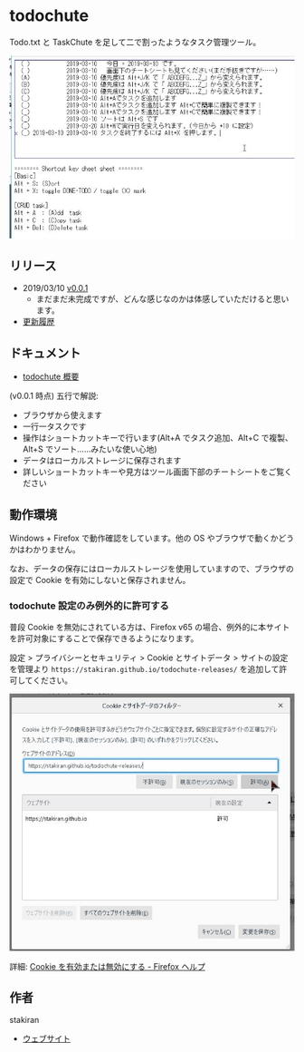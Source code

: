 # todochute
Todo.txt と TaskChute を足して二で割ったようなタスク管理ツール。

![todochute_image.jpg](img/todochute_image.jpg)

## リリース
- 2019/03/10 [v0.0.1](tool/v0.0.1/index.html)
  - まだまだ未完成ですが、どんな感じなのかは体感していただけると思います。
- [更新履歴](tool/changelog.md)

## ドキュメント
- [todochute 概要](todochute_overview.md)

(v0.0.1 時点) 五行で解説:

- ブラウザから使えます
- 一行一タスクです
- 操作はショートカットキーで行います(Alt+A でタスク追加、Alt+C で複製、Alt+S でソート……みたいな使い心地)
- データはローカルストレージに保存されます
- 詳しいショートカットキーや見方はツール画面下部のチートシートをご覧ください

## 動作環境
Windows + Firefox で動作確認をしています。他の OS やブラウザで動くかどうかはわかりません。

なお、データの保存にはローカルストレージを使用していますので、ブラウザの設定で Cookie を有効にしないと保存されません。

### todochute 設定のみ例外的に許可する
普段 Cookie を無効にされている方は、Firefox v65 の場合、例外的に本サイトを許可対象にすることで保存できるようになります。

設定 > プライバシーとセキュリティ > Cookie とサイトデータ > サイトの設定を管理より `https://stakiran.github.io/todochute-releases/` を追加して許可してください。

![howto_enable_localstorage_firefox.jpg](img/howto_enable_localstorage_firefox.jpg)

詳細: [Cookie を有効または無効にする - Firefox ヘルプ](https://support.mozilla.org/ja/kb/enable-and-disable-cookies-website-preferences)

## 作者
stakiran

- [ウェブサイト](https://stakiran.github.io/stakiran/)
